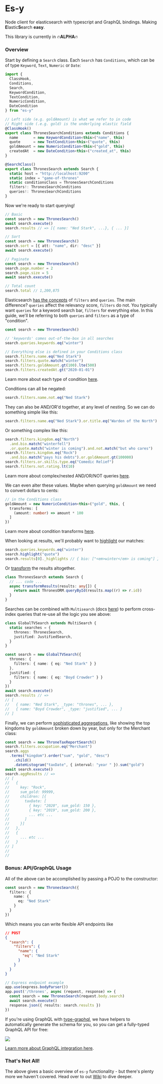 # Es-y

Node client for elasticsearch with typescript and GraphQL bindings. Making **E**lastic**S**earch **easy**.

This library is currently in 🔥**ALPHA**🔥

### Overview

Start by defining a `Search` class. Each `Search` has `Conditions`, which can be of type `Keyword`, `Text`, `Numeric` or `Date`:

```ts
import {
  ClassHook,
  Conditions,
  Search,
  KeywordCondition,
  TextCondition,
  NumericCondition,
  DateCondition
} from "es-y"

// Left side (e.g. goldAmount) is what we refer to in code
// Right side (.e.g. gold) is the underlying elastic field
@ClassHook()
export class ThronesSearchConditions extends Conditions {
  name       = new KeywordCondition<this>("name", this)
  quote      = new TextCondition<this>("quote", this)
  goldAmount = new NumericCondition<this>("gold", this)
  createdAt  = new DateCondition<this>("created_at", this)
}

@SearchClass()
export class ThronesSearch extends Search {
  static host = "http://localhost:9200"
  static index = "game-of-thrones"
  static conditionsClass = ThronesSearchConditions
  filters!: ThronesSearchConditions
  queries!: ThronesSearchConditions
}
```

Now we're ready to start querying!

```ts
// Basic
const search = new ThronesSearch()
await search.execute()
search.results // => [{ name: "Ned Stark", ...}, { ... }]

// Sort
const search = new ThronesSearch()
search.sort = [{ att: "name", dir: "desc" }]
await search.execute()

// Paginate
const search = new ThronesSearch()
search.page.number = 2
search.page.size = 5
await search.execute()

// Total count
search.total // 1,200,875
```

Elasticsearch [has the concepts](https://www.elastic.co/guide/en/elasticsearch/reference/current/query-filter-context.html) of `filters` and `queries`. The main difference? `queries` affect the relevancy score, `filters` do not. You typically want `queries` for a keyword search bar, `filters` for everything else. In this guide, we'll be referring to both `queries` and `filters` as a type of "condition".

```ts
const search = new ThronesSearch()

// 'keywords' comes out-of-the-box in all searches
search.queries.keywords.eq("winter")

// Everything else is defined in your Conditions class
search.filters.name.eq("Ned Stark")
search.filters.quote.match("winter")
search.filters.goldAmount.gt(100).lte(500)
search.filters.createdAt.gt("2020-01-01")
```

Learn more about each type of condition [here](https://github.com/richmolj/es-y/wiki/Querying#condition-types).

Conditions can all be negated:

```ts
search.filters.name.not.eq("Ned Stark")
```

They can also be AND/OR'd together, at any level of nesting. So we can do something simple like this:

```ts
search.filters.name.eq("Ned Stark").or.title.eq("Warden of the North")
```

Or something complex like this:

```ts
search.filters.kingdom.eq("North")
  .and.bio.match("winterfell")
  .or.quote.match("winter is coming").and.not.match("but who cares")
search.filters.kingdom.eq("Rock")
  .and.bio.match("pays his debts").or.goldAmount.gt(100000)
search.filters.or.skills.type.eq("Comedic Relief")
search.filters.not.rating.lt(10)
```

Learn more about complex/nested AND/OR/NOT queries [here](https://github.com/richmolj/es-y/wiki/Querying#andornot).

We can even alter these values. Maybe when querying `goldAmount` we need to convert dollars to cents:

```ts
// in the Conditions class
goldAmount = new NumericCondition<this>("gold", this, {
  transforms: [
    (amount: number) => amount * 100
  ]
})
```

Learn more about condition transforms [here](https://github.com/richmolj/es-y/wiki/Querying#transforms).

When looking at results, we'll probably want to [highlight](https://github.com/richmolj/es-y/wiki/Results#highlighting) our matches:

```ts
search.queries.keywords.eq("winter")
search.highlight("quote")
search.results[0]._highlights // { bio: ["<em>winter</em> is coming"] }
```

Or [transform](https://github.com/richmolj/es-y/wiki/Results#transforms) the results altogether.

```ts
class ThronesSearch extends Search {
  // ... code ...
  async transformResults(results: any[]) {
    return await ThronesORM.queryById(results.map((r) => r.id))
  }
}
```

Searches can be combined with `Multisearch` (docs [here](https://github.com/richmolj/es-y/wiki/Multisearch)) to perform cross-index queries that re-use all the logic you see above:

```ts
class GlobalTVSearch extends MultiSearch {
  static searches = {
    thrones: ThronesSearch,
    justified: JustifiedSearch,
  }
}

const search = new GlobalTVSearch({
  thrones: {
    filters: { name: { eq: "Ned Stark" } }
  },
  justified: {
    filters: { name: { eq: "Boyd Crowder" } }
  }
})
await search.execute()
search.results // =>
// [
//   { name: "Ned Stark", _type: "thrones", ... },
//   { name: "Boyd Crowder", _type: "justified", ... }
// ]
```

Finally, we can perform [sophisticated aggregations](https://github.com/richmolj/es-y/wiki/Aggregations), like showing the top kingdoms by `goldAmount` broken down by year, but only for the Merchant class:

```ts
const search = new ThroneTaxReportSearch()
search.filters.occupation.eq("Merchant")
search.aggs
  .terms("kingdom").order("sum", "gold", "desc")
    .child()
    .dateHistogram("taxDate", { interval: "year " }).sum("gold")
await search.execute()
search.aggResults // =>
// [
//   {
//     key: "Rock",
//     sum_gold: 99999,
//     children: [{
//       taxDate: [
//         { key: "2020", sum_gold: 150 },
//         { key: "2019", sum_gold: 200 },
//         ... etc ...
//       ]
//     }]
//   },
//   {
//     ... etc ...
//   }
// ]
//
//
```

### Bonus: API/GraphQL Usage

All of the above can be accomplished by passing a POJO to the constructor:

```ts
const search = new ThronesSearch({
  filters: {
    name: {
      eq: "Ned Stark"
    }
  }
})
```

Which means you can write flexible API endpoints like

```json
// POST
{
  "search": {
    "filters": {
      "name": {
        "eq": "Ned Stark"
      }
    }
  }
}
```

```ts
// Express endpoint example
app.use(express.bodyParser())
app.post('/thrones', async (request, response) => {
  const search = new ThronesSearch(request.body.search)
  await search.execute()
  response.json({ results: search.results })
})
```

If you're using GraphQL with [type-graphql](https://github.com/MichalLytek/type-graphql), we have helpers to automatically generate the schema for you, so you can get a fully-typed GraphQL API for free:


![](https://user-images.githubusercontent.com/55264/77768780-57567a80-7019-11ea-8101-876a823152ad.gif)

[Learn more about GraphQL integration here](https://github.com/richmolj/es-y/wiki/GraphQL-Integration).

### That's Not All!

The above gives a basic overview of `es-y` functionality - but there's plenty more we haven't covered. Head over to out [Wiki](https://github.com/richmolj/es-y/wiki) to dive deeper.
